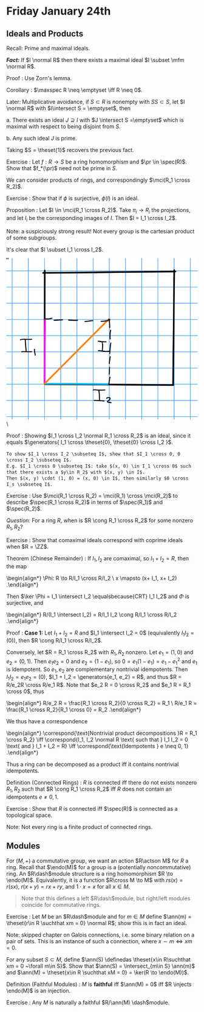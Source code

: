 # Friday January 24th

## Ideals and Products 

Recall: 
Prime and maximal ideals.

***Fact:***
If $I \normal R$ then there exists a maximal ideal $I \subset \mfm \normal R$.

Proof
: Use Zorn's lemma.

Corollary
: $\maxspec R \neq \emptyset \iff R \neq 0$.


Later:
Multiplicative avoidance, if $S \subset R$ is nonempty with $SS\subset S$, let $I \normal R$ with $I\intersect S = \emptyset$, then

a. There exists an ideal $J \supseteq I$ with $J \intersect S =\emptyset$ which is maximal with respect to being disjoint from $S$.

b. Any such ideal $J$ is prime.

Taking $S = \theset{1}$ recovers the previous fact.

Exercise
: Let $f: R\to S$ be a ring homomorphism and $\pr \in \spec(R)$.
Show that $f_*(\pr)$ need not be prime in $S$.

We can consider products of rings, and correspondingly $\mci(R_1 \cross R_2)$.

Exercise
: Show that if $\phi$ is surjective, $\phi(I)$ is an ideal.

Proposition
: Let $I \in \mci(R_1 \cross R_2)$.
  Take $\pi_i \to R_i$ the projections, and let $I_i$ be the corresponding images of $I$.
  Then $I = I_1 \cross I_2$.

Note: a suspiciously strong result! Not every group is the cartesian product of some subgroups.

It's clear that $I \subset I_1 \cross I_2$.

![Image](figures/2020-01-24-11:32.png)\

Proof
:   Showing $I_1 \cross I_2 \normal R_1 \cross R_2$ is an ideal, since it equals $\generators{ I_1 \cross \theset{0}, \theset{0} \cross I_2 }$.

    To show $I_1 \cross I_2 \subseteq I$, show that $I_1 \cross 0, 0 \cross I_2 \subseteq I$.
    E.g. $I_1 \cross 0 \subseteq I$: take $(x, 0) \in I_1 \cross 0$ such that there exists a $y\in R_2$ with $(x, y) \in I$.
    Then $(x, y) \cdot (1, 0) = (x, 0) \in I$, then similarly $0 \cross I_s \subseteq I$.

Exercise
: Use $\mci(R_1 \cross R_2) = \mci(R_1) \cross \mci(R_2)$ to describe $\spec(R_1 \cross R_2)$ in terms of $\spec(R_1)$ and $\spec(R_2)$.

*Question:*
For a ring $R$, when is $R \cong R_1 \cross R_2$ for some nonzero $R_1, R_2$?


Exercise
: Show that comaximal ideals correspond with coprime ideals when $R = \ZZ$.

Theorem (Chinese Remainder)
: If $I_1, I_2$ are comaximal, so $I_1 + I_2 = R$, then the map

  \begin{align*}
  \Phi: R \to R/I_1 \cross R/I_2 \\
  x \mapsto (x+ I_1, x+ I_2)
  .\end{align*}

  Then $\ker \Phi = I_1 \intersect I_2 \equalsbecause{CRT} I_1 I_2$ and $\Phi$ is surjective, and

  \begin{align*}
  R/(I_1 \intersect I_2) = R/I_1 I_2 \cong R/I_1 \cross R/I_2
  .\end{align*}


Proof
: **Case 1:**
  Let $I_1 + I_2 = R$ and $I_1 \intersect I_2 = 0$ (equivalently $I_1 I_2 = (0)$), then $R \cong R/I_1 \cross R/I_2$.

  Conversely, let $R = R_1 \cross R_2$ with $R_1, R_2$ nonzero.
  Let $e_1 = (1, 0)$ and $e_2 = (0, 1)$.
  Then $e_1 e_2 = 0$ and $e_2 = (1 - e_1)$, so $0 = e_1(1 - e_1) = e_1 - e_1^2$ and $e_1$ is idempotent.
  So $e_1, e_2$ are complementary nontrivial idempotents.
  Then $I_1 I_2 = e_1 e_2 = (0)$, $I_1 + I_2 = \generators{e_1, e_2} = R$, and thus $R = R/e_2R \cross R/e_1 R$.
  Note that $e_2 R = 0 \cross R_2$ and $e_1 R = R_1 \cross 0$, thus

  \begin{align*}
  R/e_2 R = \frac{R_1 \cross R_2}{0 \cross R_2} = R_1 \\
  R/e_1 R = \frac{R_1 \cross R_2}{R_1 \cross 0} = R_2
  .\end{align*}

We thus have a correspondence

\begin{align*}
\correspond{\text{Nontrivial product decompositions }R = R_1 \cross R_2} 
\iff
\correspond{I_1, I_2 \normal R \text{ such that } I_1 I_2 = 0 \text{ and } I_1 + I_2 = R}
\iff 
\correspond{\text{Idempotents } e \neq 0, 1}
.\end{align*}

Thus a ring can be decomposed as a product iff it contains nontrivial idempotents.

Definition (Connected Rings)
: $R$ is connected iff there do not exists nonzero $R_1, R_2$ such that $R \cong R_1 \cross R_2$ iff $R$ does not contain an idempotents $e\neq 0, 1$.

Exercise
: Show that $R$ is connected iff $\spec(R)$ is connected as a topological space.

Note:
Not every ring is a finite product of connected rings.

## Modules

For $(M, +)$ a commutative group, we want an action $R\actson M$ for $R$ a ring.
Recall that $\endo(M)$ for a group is a (potentially noncommutative) ring.
An $R\dash$module structure is a ring homomorphism $R \to \endo(M)$.
Equivalently, it is a function $R\cross M \to M$ with $rs(x) = r(sx)$, $r(x+y) = rx + ry$, and $1\cdot x = x$ for all $x\in M$.

> Note that this defines a left $R\dash$module, but right/left modules coincide for commutative rings.

Exercise
: Let $M$ be an $R\dash$module and for $m\in M$ define $\ann(m) = \theset{r\in R \suchthat xm = 0} \normal R$; show this is in fact an ideal.

Note: skipped chapter on Galois connections, i.e. some binary relation on a pair of sets. This is an instance of such a connection, where $x\sim m \iff xm = 0$.

For any subset $S \subset M$, define $\ann(S) \definedas \theset{x\in R\suchthat xm = 0 ~\forall m\in S}$.
Show that $\ann(S) = \intersect_{m\in S} \ann(m)$ and $\ann(M) = \theset{x\in R \suchthat xM = 0} = \ker(R \to \endo(M))$.

Definition (Faithful Modules)
: $M$ is **faithful** iff $\ann(M) = 0$ iff $R \injects \endo(M)$ is an injection.

Exercise
: Any $M$ is naturally a faithful $R/\ann(M) \dash$module.
